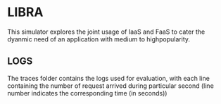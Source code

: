 # LIBRA
This simulator explores the joint usage of IaaS and FaaS to cater the dyanmic need of an application with medium to highpopularity.

## LOGS
The traces folder contains the logs used for evaluation, with each line containing the number of request arrived during particular second (line number indicates the corresponding time (in seconds))


